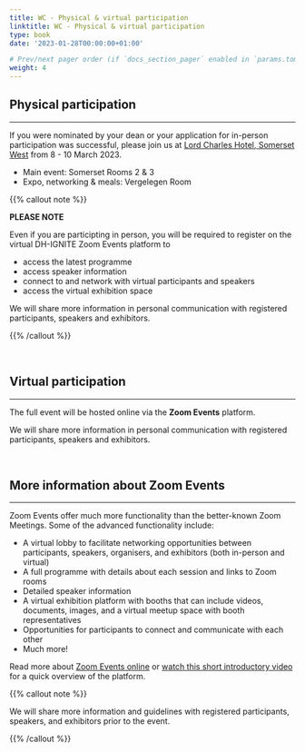 ```yaml
---
title: WC - Physical & virtual participation
linktitle: WC - Physical & virtual participation
type: book
date: '2023-01-28T00:00:00+01:00'

# Prev/next pager order (if `docs_section_pager` enabled in `params.toml`)
weight: 4
---
```


## Physical participation
---

If you were nominated by your dean or your application for in-person participation was successful, please join us at [Lord Charles Hotel, Somerset West](https://lordcharleshotel.com/) from 8 - 10 March 2023.

- Main event: Somerset Rooms 2 & 3
- Expo, networking & meals: Vergelegen Room

{{% callout note %}}

__PLEASE NOTE__ 

Even if you are participting in person, you will be required to register on the virtual DH-IGNITE Zoom Events platform to 

- access the latest programme
- access speaker information
- connect to and network with virtual participants and speakers
- access the virtual exhibition space

We will share more information in personal communication with registered participants, speakers and exhibitors.

{{% /callout %}}


</br>


## Virtual participation
---

The full event will be hosted online via the __Zoom Events__ platform.

We will share more information in personal communication with registered participants, speakers and exhibitors.

</br>

## More information about Zoom Events
---

Zoom Events offer much more functionality than the better-known Zoom Meetings.  Some of the advanced functionality include:

- A virtual lobby to facilitate networking opportunities between participants, speakers, organisers, and exhibitors (both in-person and virtual)
- A full programme with details about each session and links to Zoom rooms
- Detailed speaker information
- A virtual exhibition platform with booths that can include videos, documents, images, and a virtual meetup space with booth representatives
- Opportunities for participants to connect and communicate with each other
- Much more!

Read more about [Zoom Events online](https://support.zoom.us/hc/en-us/articles/4402706205325-Getting-started-as-a-Zoom-Events-Attendee) or [watch this short introductory video](https://www.youtube.com/watch?v=LJr-DE4ktb4) for a quick overview of the platform.


{{% callout note %}}

We will share more information and guidelines with registered participants, speakers, and exhibitors prior to the event.

{{% /callout %}}